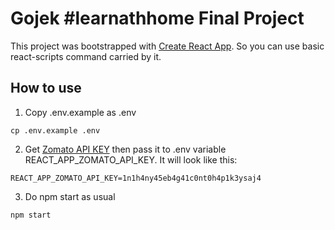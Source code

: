 # Gojek #learnathhome Final Project

This project was bootstrapped with [Create React App](https://github.com/facebook/create-react-app). So you can use basic react-scripts command carried by it.

## How to use

1. Copy .env.example as .env

```shell
cp .env.example .env
```

2. Get [Zomato API KEY](https://developers.zomato.com/api) then pass it to .env variable REACT_APP_ZOMATO_API_KEY. It will look like this:

```properties
REACT_APP_ZOMATO_API_KEY=1n1h4ny45eb4g41c0nt0h4p1k3ysaj4
```

3. Do npm start as usual

```shell
npm start
```
